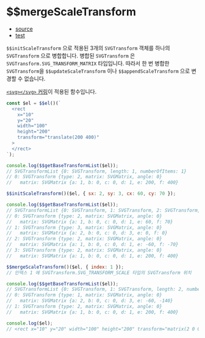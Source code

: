 # \$\$mergeScaleTransform

- [source](./mergeScaleTransform.index.js)
- [test](./mergeScaleTransform.spec.js)

`$$initScaleTransform` 으로 적용된 3개의 `SVGTransform` 객체를 하나의 `SVGTransform` 으로 병합합니다.
병합된 `SVGTransform` 은 `SVGTransform.SVG_TRANSFORM_MATRIX` 타입입니다.
따라서 한 번 병합한 `SVGTransform`을 `$$updateScaleTransform` 이나 `$$appendScaleTransform` 으로 변경할 수 없습니다.

[`<svg></svg>` 커링](../../doc/SVG_CURRYING.md)이 적용된 함수입니다.

```javascript
const $el = $$el()(`
  <rect
    x="10"
    y="20"
    width="100"
    height="200"
    transform="translate(200 400)"
  >
  </rect>
`);

console.log($$getBaseTransformList($el));
// SVGTransformList {0: SVGTransform, length: 1, numberOfItems: 1}
// 0: SVGTransform {type: 2, matrix: SVGMatrix, angle: 0}
//   matrix: SVGMatrix {a: 1, b: 0, c: 0, d: 1, e: 200, f: 400}

$$initScaleTransform()($el, { sx: 2, sy: 3, cx: 60, cy: 70 });

console.log($$getBaseTransformList($el));
// SVGTransformList {0: SVGTransform, 1: SVGTransform, 2: SVGTransform, 3: SVGTransform, length: 4, numberOfItems: 4}
// 0: SVGTransform {type: 2, matrix: SVGMatrix, angle: 0}
//   matrix: SVGMatrix {a: 1, b: 0, c: 0, d: 1, e: 60, f: 70}
// 1: SVGTransform {type: 3, matrix: SVGMatrix, angle: 0}
//   matrix: SVGMatrix {a: 2, b: 0, c: 0, d: 3, e: 0, f: 0}
// 2: SVGTransform {type: 2, matrix: SVGMatrix, angle: 0}
//   matrix: SVGMatrix {a: 1, b: 0, c: 0, d: 1, e: -60, f: -70}
// 3: SVGTransform {type: 2, matrix: SVGMatrix, angle: 0}
//   matrix: SVGMatrix {a: 1, b: 0, c: 0, d: 1, e: 200, f: 400}

$$mergeScaleTransform()($el, { index: 1 });
// 인덱스 1 에 SVGTransform.SVG_TRANSFORM_SCALE 타입의 SVGTransform 위치

console.log($$getBaseTransformList($el));
// SVGTransformList {0: SVGTransform, 1: SVGTransform, length: 2, numberOfItems: 2}
// 0: SVGTransform {type: 1, matrix: SVGMatrix, angle: 0}
//   matrix: SVGMatrix {a: 2, b: 0, c: 0, d: 3, e: -60, -140}
// 1: SVGTransform {type: 2, matrix: SVGMatrix, angle: 0}
//   matrix: SVGMatrix {a: 1, b: 0, c: 0, d: 1, e: 200, f: 400}

console.log($el);
// <rect x="10" y="20" width="100" height="200" transform="matrix(2 0 0 3 -60 -140) translate(200 400)"></rect>
```
